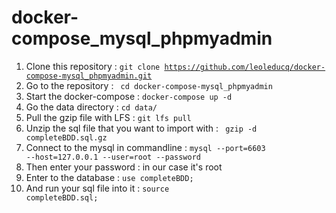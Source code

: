 # docker-compose_mysql_phpmyadmin
1. Clone this repository : <code>git clone https://github.com/leoleducq/docker-compose-mysql_phpmyadmin.git </code>
2. Go to the repository : <code> cd docker-compose-mysql_phpmyadmin </code>
3. Start the docker-compose : <code>docker-compose up -d </code>
4. Go the data directory : <code>cd data/ </code>
5. Pull the gzip file with LFS : <code>git lfs pull</code>
6. Unzip the sql file that you want to import with : <code> gzip -d completeBDD.sql.gz </code>
7. Connect to the mysql in commandline : <code>mysql --port=6603 --host=127.0.0.1 --user=root --password </code> 
8. Then enter your password : in our case it's root 
9. Enter to the database : <code>use completeBDD;</code> 
10. And run your sql file into it : <code>source completeBDD.sql;</code> 
